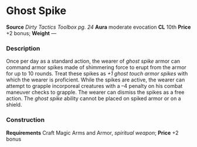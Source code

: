 ﻿---
name: "Ghost Spike"
type: ['armor_quality']
price: "+2 bonus"
description: |
  "Once per day as a standard action, the wearer of _ghost spike_ armor can command armor spikes made of shimmering force to erupt from the armor for up to 10 rounds. Treat these spikes as _+1 ghost touch armor spikes_ with which the wearer is proficient. While the spikes are active, the wearer can attempt to grapple incorporeal creatures with a –4 penalty on his combat maneuver checks to grapple. The wearer can dismiss the spikes as a free action. The _ghost spike_ ability cannot be placed on spiked armor or on a shield."
---

#  Ghost Spike

**Source** _Dirty Tactics Toolbox pg. 24_
**Aura** moderate evocation **CL** 10th
**Price** +2 bonus; **Weight** —

### Description

Once per day as a standard action, the wearer of _ghost spike_ armor can command armor spikes made of shimmering force to erupt from the armor for up to 10 rounds. Treat these spikes as _+1 ghost touch armor spikes_ with which the wearer is proficient. While the spikes are active, the wearer can attempt to grapple incorporeal creatures with a –4 penalty on his combat maneuver checks to grapple. The wearer can dismiss the spikes as a free action. The _ghost spike_ ability cannot be placed on spiked armor or on a shield.

### Construction

**Requirements** Craft Magic Arms and Armor, _spiritual weapon_; **Price** +2 bonus